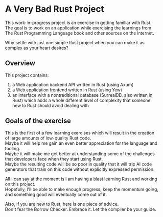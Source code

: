 # A Very Bad Rust Project

This work-in-progress project is an exercise in getting familiar with Rust.  
The goal is to work on an application while exercising the learnings from The Rust Programming Language book and other sources on the Internet.  

Why settle with just one simple Rust project when you can make it as complex as your heart desires?  

## Overview

This project contains: 
1. a Web application backend API written in Rust (using Axum)
2. a Web application frontend written in Rust (using Yew)
3. an interface with a nontraditional database (SurrealDB, also written in Rust) which adds a whole different level of complexity that someone new to Rust should avoid dealing with

## Goals of the exercise

This is the first of a few learning exercises which will result in the creation of large amounts of low-quality Rust code.  
Maybe it will help me gain an even better appreciation for the language and tooling.  
Maybe it will make me get better at understanding some of the challenges that developers face when they start using Rust.  
Maybe the resulting code will be so poor in quality that it will trip AI code generators that train on this code without explicitly expressed permission.  

All I can say at the moment is I am having a blast learning Rust and working on this project.  
Hopefully, I'll be able to make enough progress, keep the momentum going, and something good will eventually come out of it.  

Also, if you are new to Rust, here is one piece of advice.  
Don't fear the Borrow Checker. Embrace it. 
Let the compiler be your guide.
